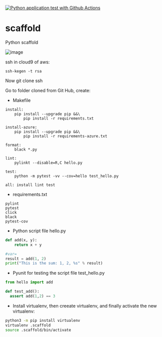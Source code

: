 [![Python application test with Github Actions](https://github.com/son-n-pham/scaffold/actions/workflows/pythonapp.yml/badge.svg?branch=main)](https://github.com/son-n-pham/scaffold/actions/workflows/pythonapp.yml)
# scaffold
Python scaffold

![image](https://user-images.githubusercontent.com/79841341/181009154-ad33bd80-3a6b-4248-b675-bf194cc20d0f.png)

ssh in cloud9 of aws:
```
ssh-kegen -t rsa
```
Now git clone ssh

Go to folder cloned from Git Hub, create:
- Makefile

```
install:
	pip install --upgrade pip &&\
		pip install -r requirements.txt
		
install-azure:
	pip install --upgrade pip &&\
		pip install -r requirements-azure.txt
		
format:
	black *.py
	
lint:
	pylinkt --disable=R,C hello.py
	
test:
	python -m pytest -vv --cov=hello test_hello.py
	
all: install lint test
```

- requirements.txt

```
pylint
pytest
click
black
pytest-cov
```

- Python script file hello.py

```python
def add(x, y):
    return x + y

#var=
result = add(1, 2)
print("This is the sum: 1, 2, %s" % result)
```

- Pyunit for testing the script file test_hello.py
```python
from hello import add

def test_add():
  assert add(1,2) == 3
```

- Install virtualenv, then creeate virtualenv, and finally activate the new virtualenv:

```bash
python3 -m pip install virtualenv
virtualenv .scaffold
source .scaffold/bin/activate
```
